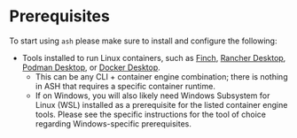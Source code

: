 # Prerequisites

To start using `ash` please make sure to install and configure the following:

* Tools installed to run Linux containers, such as [Finch](https://github.com/runfinch/finch), [Rancher Desktop](https://rancherdesktop.io/), [Podman Desktop](https://podman-desktop.io/), or [Docker Desktop](https://docs.docker.com/get-docker/).
  * This can be any CLI + container engine combination; there is nothing in ASH that requires a specific container runtime.
  * If on Windows, you will also likely need Windows Subsystem for Linux (WSL) installed as a prerequisite for the listed container engine tools. Please see the specific instructions for the tool of choice regarding Windows-specific prerequisites.
